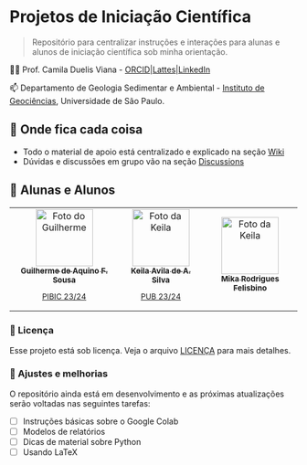 # Projetos de Iniciação Científica
<!--- 
![GitHub repo size](https://img.shields.io/github/repo-size/iuricode/README-template?style=for-the-badge)
![GitHub language count](https://img.shields.io/github/languages/count/iuricode/README-template?style=for-the-badge)
![GitHub forks](https://img.shields.io/github/forks/iuricode/README-template?style=for-the-badge)
![Bitbucket open issues](https://img.shields.io/bitbucket/issues/iuricode/README-template?style=for-the-badge)
![Bitbucket open pull requests](https://img.shields.io/bitbucket/pr-raw/iuricode/README-template?style=for-the-badge)


<img src="imagem.png" alt="Exemplo imagem">
-->

> Repositório para centralizar instruções e interações para alunas e alunos de iniciação científica sob minha orientação.

👩‍🏫 Prof. Camila Duelis Viana - [ORCID](https://orcid.org/0000-0001-7093-0244)|[Lattes](http://lattes.cnpq.br/8408152690266564)|[LinkedIn](https://www.linkedin.com/in/camila-duelis-viana/)

📫 Departamento de Geologia Sedimentar e Ambiental - [Instituto de Geociências](https://igc.usp.br/), Universidade de São Paulo.

## 🧭 Onde fica cada coisa
* Todo o material de apoio está centralizado e explicado na seção [Wiki](https://github.com/cdviana/undergrad-research-basics/wiki)
* Dúvidas e discussões em grupo vão na seção [Discussions](https://github.com/cdviana/undergrad-research-basics/discussions)

<!--- ## 💻 Pré-requisitos

Antes de começar, verifique se você atendeu aos seguintes requisitos:

* Você instalou a versão mais recente de `<linguagem / dependência / requeridos>`
* Você tem uma máquina `<Windows / Linux / Mac>`. Indique qual sistema operacional é compatível / não compatível.
* Você leu `<guia / link / documentação_relacionada_ao_projeto>`.

## 📫 Contribuindo para <nome_do_projeto>

Para contribuir com <nome_do_projeto>, siga estas etapas:

1. Bifurque este repositório.
2. Crie um branch: `git checkout -b <nome_branch>`.
3. Faça suas alterações e confirme-as: `git commit -m '<mensagem_commit>'`
4. Envie para o branch original: `git push origin <nome_do_projeto> / <local>`
5. Crie a solicitação de pull.

Como alternativa, consulte a documentação do GitHub em [como criar uma solicitação pull](https://help.github.com/en/github/collaborating-with-issues-and-pull-requests/creating-a-pull-request).
-->

## 🤝 Alunas e Alunos

<table>
  <tr>
    <td align="center">
      <a href="#">
        <img src="https://icons-for-free.com/download-icon-people+person+profile+user+icon-1320186207447274965_512.png" width="100px;" alt="Foto do Guilherme"/><br>
        <sub>
          <b>Guilherme de Aquino F. Sousa</b>
          <p>PIBIC 23/24</p>
        </sub>
      </a>
    </td>
    <td align="center">
      <a href="#">
        <img src="https://icons-for-free.com/download-icon-people+person+profile+user+icon-1320186207447274965_512.png" width="100px;" alt="Foto da Keila"/><br>
        <sub>
          <b>Keila Avila de A. Silva</b>
          <p>PUB 23/24</p>
        </sub>
      </a>
    </td>
       <td align="center">
      <a href="#">
        <img src="https://icons-for-free.com/download-icon-people+person+profile+user+icon-1320186207447274965_512.png" width="100px;" alt="Foto da Keila"/><br>
        <sub>
          <b>Mika Rodrigues Felisbino</b>
          <p> </p>
        </sub>
      </a>
    </td>
  </tr>
</table>


<!---
## 😄 Seja um dos contribuidores

Quer fazer parte desse projeto? Clique [AQUI](CONTRIBUTING.md) e leia como contribuir.
-->

### 📝 Licença

Esse projeto está sob licença. Veja o arquivo [LICENÇA](LICENSE.md) para mais detalhes.

### 🔧 Ajustes e melhorias

O repositório ainda está em desenvolvimento e as próximas atualizações serão voltadas nas seguintes tarefas:

- [ ] Instruções básicas sobre o Google Colab
- [ ] Modelos de relatórios
- [ ] Dicas de material sobre Python
- [ ] Usando LaTeX
